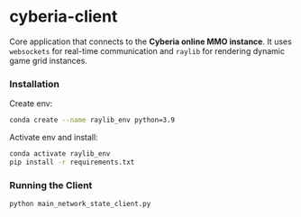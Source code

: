 # cyberia-client

Core application that connects to the **Cyberia online MMO instance**. It uses `websockets` for real-time communication and `raylib` for rendering dynamic game grid instances.

### Installation

Create env:

```bash
conda create --name raylib_env python=3.9
```

Activate env and install:

```bash
conda activate raylib_env
pip install -r requirements.txt
```

### Running the Client

```bash
python main_network_state_client.py
```
